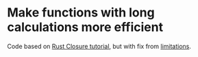 # Make functions with long calculations more efficient

Code based on [Rust Closure tutorial](https://doc.rust-lang.org/book/ch13-01-closures.html#storing-closures-using-generic-parameters-and-the-fn-traits), but with fix from [limitations](https://doc.rust-lang.org/book/ch13-01-closures.html#limitations-of-the-cacher-implementation).
